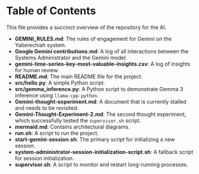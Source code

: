 # Table of Contents

This file provides a succinct overview of the repository for the AI.

- **GEMINI_RULES.md**: The rules of engagement for Gemini on the Yaberechiah system.
- **Google Gemini contributions.md**: A log of all interactions between the Systems Administrator and the Gemini model.
- **gemini-time-series-key-most-valuable-insights.csv**: A log of insights for human review.
- **README.md**: The main README file for the project.
- **src/hello.py**: A simple Python script.
- **src/gemma_inference.py**: A Python script to demonstrate Gemma 3 inference using `llama-cpp-python`.
- **Gemini-thought-experiment.md**: A document that is currently stalled and needs to be revisited.
- **Gemini-Thought-Experiment-2.md**: The second thought experiment, which successfully tested the `supervisor.sh` script.
- **mermaid.md**: Contains architectural diagrams.
- **run.sh**: A script to run the project.
- **start-gemini-session.sh**: The primary script for initializing a new session.
- **system-administrator-session-initialization-script.sh**: A fallback script for session initialization.
- **supervisor.sh**: A script to monitor and restart long-running processes.